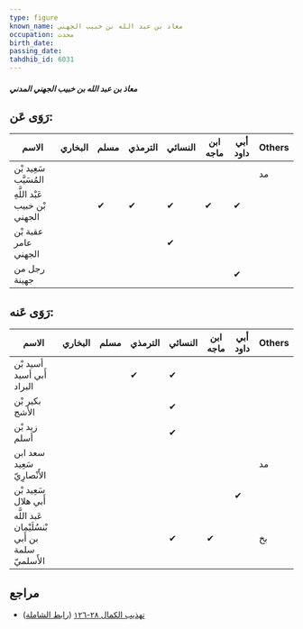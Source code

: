 ```yaml
---
type: figure
known_name: معاذ بن عبد الله بن خبيب الجهني
occupation: محدث
birth_date:
passing_date:
tahdhib_id: 6031
---
```

##### معاذ بن عبد الله بن خبيب الجهني المدني

## رَوَى عَن:
| الاسم                         | البخاري | مسلم | الترمذي | النسائي | ابن ماجه | أبي داود | Others |
| ----------------------------- | ------- | ---- | ------- | ------- | -------- | -------- | ------ |
| سَعِيد بْن المُسَيَّب         |         |      |         |         |          |          | مد     |
| عَبْد اللَّهِ بْن خبيب الجهني |         | ✔    | ✔       | ✔       | ✔        | ✔        |        |
| عقبة بْن عامر الجهني          |         |      |         | ✔       |          |          |        |
| رجل من جهينة                  |         |      |         |         |          | ✔        |        |
## رَوَى عَنه:
| الاسم                                           | البخاري | مسلم | الترمذي | النسائي | ابن ماجه | أبي داود | Others |
| ----------------------------------------------- | ------- | ---- | ------- | ------- | -------- | -------- | ------ |
| أسيد بْن أَبي أسيد البراد                       |         |      | ✔       | ✔       |          |          |        |
| بكير بْن الأشج                                  |         |      |         | ✔       |          |          |        |
| زيد بْن أسلم                                    |         |      |         | ✔       |          |          |        |
| سعد ابن سَعِيد الأَنْصارِيّ                     |         |      |         |         |          |          | مد     |
| سَعِيد بْن أَبي هلال                            |         |      |         |         |          | ✔        |        |
| عَبد اللَّه بْنسُلَيْمان بن أَبي سلمة الأَسلميّ |         |      |         | ✔       | ✔        |          | بخ     |
## مراجع
- [تهذيب الكمال ٢٨-١٢٦](obsidian://open?vault=Tahdhib-al-Kamal&file=Figures/٦٠٣١-معاذ%20بن%20عبد%20الله%20بن%20خبيب%20الجهني%20المدني) ([رابط الشاملة](https://shamela.ws/book/3722/15101))